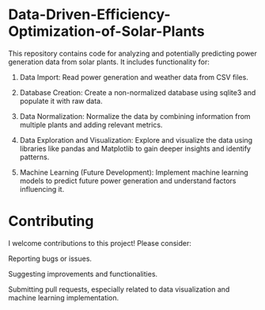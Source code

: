 # Data-Driven-Efficiency-Optimization-of-Solar-Plants

This repository contains code for analyzing and potentially predicting power generation data from solar plants. It includes functionality for:

1. Data Import: Read power generation and weather data from CSV files.

2. Database Creation: Create a non-normalized database using sqlite3 and populate it with raw data.

3. Data Normalization: Normalize the data by combining information from multiple plants and adding relevant metrics.

4. Data Exploration and Visualization: Explore and visualize the data using libraries like pandas and Matplotlib to gain deeper insights and identify patterns.

5. Machine Learning (Future Development): Implement machine learning models to predict future power generation and understand factors influencing it.

# Contributing

I welcome contributions to this project! Please consider:

Reporting bugs or issues.

Suggesting improvements and functionalities.

Submitting pull requests, especially related to data visualization and machine learning implementation.
